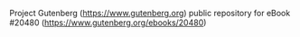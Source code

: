 Project Gutenberg (https://www.gutenberg.org) public repository for eBook #20480 (https://www.gutenberg.org/ebooks/20480)
